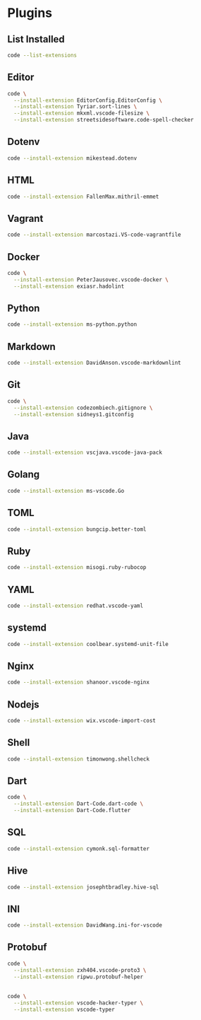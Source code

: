 # Plugins

## List Installed

```sh
code --list-extensions
```

## Editor

```sh
code \
  --install-extension EditorConfig.EditorConfig \
  --install-extension Tyriar.sort-lines \
  --install-extension mkxml.vscode-filesize \
  --install-extension streetsidesoftware.code-spell-checker
```

## Dotenv

```sh
code --install-extension mikestead.dotenv
```

## HTML

```sh
code --install-extension FallenMax.mithril-emmet
```

## Vagrant

```sh
code --install-extension marcostazi.VS-code-vagrantfile
```

## Docker

```sh
code \
  --install-extension PeterJausovec.vscode-docker \
  --install-extension exiasr.hadolint
```

## Python

```sh
code --install-extension ms-python.python
```

## Markdown

```sh
code --install-extension DavidAnson.vscode-markdownlint
```

## Git

```sh
code \
  --install-extension codezombiech.gitignore \
  --install-extension sidneys1.gitconfig
```

## Java

```sh
code --install-extension vscjava.vscode-java-pack
```

## Golang

```sh
code --install-extension ms-vscode.Go
```

## TOML

```sh
code --install-extension bungcip.better-toml
```

## Ruby

```sh
code --install-extension misogi.ruby-rubocop
```

## YAML

```sh
code --install-extension redhat.vscode-yaml
```

## systemd

```sh
code --install-extension coolbear.systemd-unit-file
```

## Nginx

```sh
code --install-extension shanoor.vscode-nginx
```

## Nodejs

```sh
code --install-extension wix.vscode-import-cost
```

## Shell

```sh
code --install-extension timonwong.shellcheck
```

## Dart

```sh
code \
  --install-extension Dart-Code.dart-code \
  --install-extension Dart-Code.flutter
```

## SQL

```sh
code --install-extension cymonk.sql-formatter
```

## Hive

```sh
code --install-extension josephtbradley.hive-sql
```

## INI

```sh
code --install-extension DavidWang.ini-for-vscode
```

## Protobuf

```sh
code \
  --install-extension zxh404.vscode-proto3 \
  --install-extension ripwu.protobuf-helper
```

##

```sh
code \
  --install-extension vscode-hacker-typer \
  --install-extension vscode-typer
```
